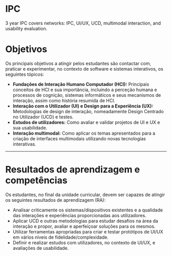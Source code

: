 # IPC
3 year IPC covers networks: IPC, UI/UX, UCD, multimodal interaction, and usability evaluation.

# Objetivos
Os principais objetivos a atingir pelos estudantes são contactar com, praticar e experimentar, no contexto de software e sistemas interativos, os seguintes tópicos:

- **Fundações de Interação Humano Computador (HCI):** Principais conceitos de HCI e sua importância, incluindo a perceção humana e processos de cognição, sistemas informáticos e seus mecanismos de interação, assim como história resumida de HCI.
- **Interação com o Utilizador (UI) e Design para a Experiência (UX):** Metodologias de design de interação, nomeadamente Design Centrado no Utilizador (UCD) e testes.
- **Estudos de utilizadores:** Como avaliar e validar projetos de UI e UX e sua usabilidade.
- **Interação multimodal:** Como aplicar os temas apresentados para a criação de interfaces multimodais utilizando novas tecnologias interativas.

---

# Resultados de aprendizagem e competências
Os estudantes, no final da unidade curricular, devem ser capazes de atingir os seguintes resultados de aprendizagem (RA):

- Analisar criticamente os sistemas/dispositivos existentes e a qualidade das interações e experiências proporcionadas aos utilizadores.
- Aplicar UCD e outras metodologias para estudar desafios na área da interação e propor, avaliar e aperfeiçoar soluções para os mesmos.
- Utilizar ferramentas apropriadas para criar e testar protótipos de UI/UX em vários níveis de fidelidade/complexidade.
- Definir e realizar estudos com utilizadores, no contexto de UI/UX, e avaliações de usabilidade.
